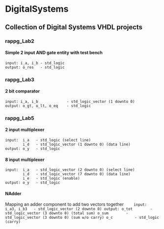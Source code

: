 # DigitalSystems
## Collection of Digital Systems VHDL projects

### rappg_Lab2
  #### Simple 2 input AND gate entity with test bench
    input: i_a, i_b - std_logic
    output: o_res   - std_logic

### rappg_Lab3 
  #### 2 bit comparator
    input: i_a, i_b             - std_logic_vector (1 downto 0)
    output: o_gt, o_lt, o_eq    - std_logic

### rappg_Lab5
  #### 2 input multiplexer
    input:  i_a   - std_logic (select line)
            i_d   - std_logic_vector (1 downto 0) (data line)
    output: o_y   - std_logic
  #### 8 input multiplexer
    input:  i_a   - std_logic_vector (2 downto 0) (select line)
            i_d   - std_logic_vector (7 downto 0) (data line)
            i_e   - std_logic (enable)
    output: o_y   - std_logic
  #### NAdder
  Mapping an adder component to add two vectors together
``    input:  i_a3, i_b3   - std_logic_vector (2 downto 0)
     output: o_tot        - std_logic_vector (3 downto 0) (total sum)
             o_sum        - std_logic_vector (3 downto 0) (sum w/o carry)
             o_c          - std_logic (carry)``
   
